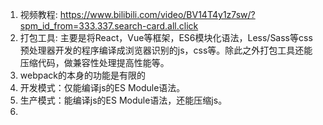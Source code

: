 1. 视频教程: https://www.bilibili.com/video/BV14T4y1z7sw/?spm_id_from=333.337.search-card.all.click
2. 打包工具: 主要是将React，Vue等框架，ES6模块化语法，Less/Sass等css预处理器开发的程序编译成浏览器识别的js，css等。除此之外打包工具还能压缩代码，做兼容性处理提高性能等。
3. webpack的本身的功能是有限的
  1. 开发模式：仅能编译js的ES Module语法。  
  2. 生产模式：能编译js的ES Module语法，还能压缩js。    
4. 
